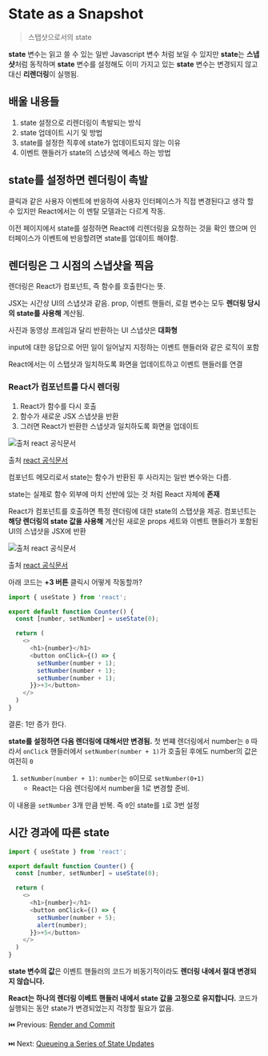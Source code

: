 # State as a Snapshot

> 스탭샷으로서의 state

**state** 변수는 읽고 쓸 수 있는 일반 Javascript 변수 처럼 보일 수 있지만 **state**는 **스냅샷**처럼 동작하며 **state** 변수를 설정해도 이미 가지고 있는 **state** 변수는 변경되지 않고 대신 **리렌더링**이 실행됨.

## 배울 내용들

1. state 설정으로 리렌더링이 촉발되는 방식
2. state 업데이트 시기 및 방법
3. state를 설정한 직후에 state가 업데이트되지 않는 이유
4. 이벤트 핸들러가 state의 스냅샷에 엑세스 하는 방법

## **state를 설정하면 렌더링이 촉발**

클릭과 같은 사용자 이벤트에 반응하여 사용자 인터페이스가 직접 변경된다고 생각 할 수 있지만 React에서는 이 멘탈 모델과는 다르게 작동.

이전 페이지에서 state를 설정하면 React에 리렌더링을 요청하는 것을 확인 했으며 인터페이스가 이벤트에 반응할려면 state를 업데이트 해야함.

## 렌더링은 그 시점의 스냅샷을 찍음

렌더링은 React가 컴포넌트, 즉 함수를 호출한다는 뜻.

JSX는 시간상 UI의 스냅샷과 같음. prop, 이벤트 핸들러, 로컬 변수는 모두 **렌더링 당시의 state를 사용해** 계산됨.

사진과 동영상 프레임과 달리 반환하는 UI 스냅샷은 **대화형**

input에 대한 응답으로 어떤 일이 일어날지 지정하는 이벤트 핸들러와 같은 로직이 포함

React에서는 이 스탭샷과 일치하도록 화면을 업데이트하고 이벤트 핸들러를 연결

### React가 컴포넌트를 다시 렌더링

1. React가 함수를 다시 호출
2. 함수가 새로운 JSX 스냅샷을 반환
3. 그러면 React가 반환한 스냅샷과 일치하도록 화면을 업데이트

![출처  [react 공식문서](https://react.dev/learn/state-as-a-snapshot)](State%20as%20a%20Snapshot%20536fc952a3e147e380c9033a56dafdce/Untitled.png)

출처  [react 공식문서](https://react.dev/learn/state-as-a-snapshot)

컴포넌트 메모리로서 state는 함수가 반환된 후 사라지는 일반 변수와는 다름.

state는 실제로 함수 외부에 마치 선반에 있는 것 처럼 React 자체에 **존재**

React가 컴포넌트를 호출하면 특정 렌더링에 대한 state의 스탭샷을 제공. 컴포넌트는 **해당 렌더링의 state 값을 사용해** 계산된 새로운 props 세트와 이벤트 핸들러가 포함된 UI의 스냅샷을 JSX에 반환

![출처  [react 공식문서](https://react.dev/learn/state-as-a-snapshot)](State%20as%20a%20Snapshot%20536fc952a3e147e380c9033a56dafdce/Untitled%201.png)

출처  [react 공식문서](https://react.dev/learn/state-as-a-snapshot)

아래 코드는 **+3 버튼** 클릭시 어떻게 작동할까?

```javascript
import { useState } from 'react';

export default function Counter() {
  const [number, setNumber] = useState(0);

  return (
    <>
      <h1>{number}</h1>
      <button onClick={() => {
        setNumber(number + 1);
        setNumber(number + 1);
        setNumber(number + 1);
      }}>+3</button>
    </>
  )
}
```

결론: 1만 증가 한다.

**state를 설정하면 다음 렌더링에 대해서만 변경됨.** 첫 번쨰 렌더링에서 number는 `0` 따라서 `onClick` 핸들러에서 `setNumber(number + 1)`가 호출된 후에도 number의 값은 여전히 `0`

1. `setNumber(number + 1)`: `number`는 `0`이므로 `setNumber(0+1)` 
    - React는 다음 렌더링에서 number을 1로 변경할 준비.

이 내용을 `setNumber` 3개 만큼 반복. 즉 `0`인 state를 `1`로 3번 설정

## 시간 경과에 따른 state

```javascript
import { useState } from 'react';

export default function Counter() {
  const [number, setNumber] = useState(0);

  return (
    <>
      <h1>{number}</h1>
      <button onClick={() => {
        setNumber(number + 5);
        alert(number);
      }}>+5</button>
    </>
  )
}
```

**state 변수의 값**은 이벤트 핸들러의 코드가 비동기적이라도 **렌더링 내에서 절대 변경되지 않습니다.**

**React는 하나의 렌더링 이베트 핸들러 내에서 state 값을 고정으로 유지합니다.** 코드가 실행되는 동안 state가 변경되었는지 걱정할 필요가 없음.

⏮️ Previous: [Render and Commit](./016-리액트%20Render%20and%20Commit.md)

⏭️ Next: [Queueing a Series of State Updates](./018-리액트%20Queueing%20a%20Series%20of%20State%20Updates.md)